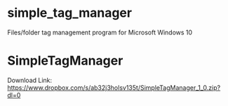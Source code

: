 # simple_tag_manager
Files/folder tag management program for Microsoft Windows 10



SimpleTagManager
=================

Download Link: https://www.dropbox.com/s/ab32j3holsv135t/SimpleTagManager_1_0.zip?dl=0
